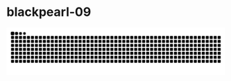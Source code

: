 # blackpearl-09

![snake gif](https://github.com/blackpearl-09/blackpearl-09/blob/output/github-contribution-grid-snake.svg)
